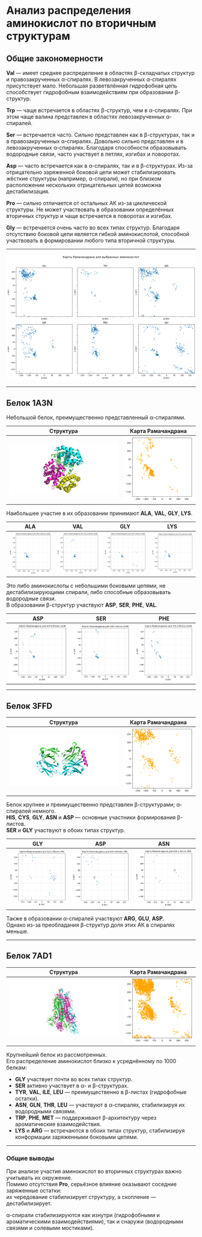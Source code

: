# Анализ распределения аминокислот по вторичным структурам

## Общие закономерности

**Val** — имеет среднее распределение в областях β-складчатых структур и правозакрученных α-спиралях. В левозакрученных α-спиралях присутствует мало. Небольшая разветвлённая гидрофобная цепь способствует гидрофобным взаимодействиям при образовании β-структур.  

**Trp** — чаще встречается в областях β-структур, чем в α-спиралях. При этом чаще валина представлен в областях левозакрученных α-спиралей.  

**Ser** — встречается часто. Сильно представлен как в β-структурах, так и в правозакрученных α-спиралях. Довольно сильно представлен и в левозакрученных α-спиралях. Благодаря способности образовывать водородные связи, часто участвует в петлях, изгибах и поворотах.  

**Asp** — часто встречается как в α-спиралях, так и в β-структурах. Из-за отрицательно заряженной боковой цепи может стабилизировать жёсткие структуры (например, α-спирали), но при близком расположении нескольких отрицательных цепей возможна дестабилизация.  

**Pro** — сильно отличается от остальных АК из-за циклической структуры. Не может участвовать в образовании определённых вторичных структур и чаще встречается в поворотах и изгибах.  

**Gly** — встречается очень часто во всех типах структур. Благодаря отсутствию боковой цепи является гибкой аминокислотой, способной участвовать в формировании любого типа вторичной структуры.  

---

![Распределение аминокислот](https://github.com/Kashitza/prac/blob/main/prac_4/ALL_1000.png)

---

## Белок **1A3N**

Небольшой белок, преимущественно представленный α-спиралями.

| Структура | Карта Рамачандрана |
|:-----------:|:------------------:|
| ![1A3N структура](https://github.com/Kashitza/prac/blob/main/prac_4/1a3n_structure.png) | ![1A3N график](https://github.com/Kashitza/prac/blob/main/prac_4/1a3n.png) |

Наибольшее участие в их образовании принимают **ALA**, **VAL**, **GLY**, **LYS**.

| ALA | VAL | GLY | LYS |
|:----:|:----:|:----:|:----:|
| ![ALA](https://github.com/Kashitza/prac/blob/main/prac_4/ramachandran_1A3N_ALA.png) | ![VAL](https://github.com/Kashitza/prac/blob/main/prac_4/ramachandran_1A3N_VAL.png) | ![GLY](https://github.com/Kashitza/prac/blob/main/prac_4/ramachandran_1A3N_GLY.png) | ![LYS](https://github.com/Kashitza/prac/blob/main/prac_4/ramachandran_1A3N_LYS.png) |

Это либо аминокислоты с небольшими боковыми цепями, не дестабилизирующими спирали, либо способные образовывать водородные связи.  
В образовании β-структур участвуют **ASP**, **SER**, **PHE**, **VAL**.

| ASP | SER | PHE |
|:----:|:----:|:----:|
| ![ASP](https://github.com/Kashitza/prac/blob/main/prac_4/ramachandran_1A3N_ASP.png) | ![SER](https://github.com/Kashitza/prac/blob/main/prac_4/ramachandran_1A3N_SER.png) | ![PHE](https://github.com/Kashitza/prac/blob/main/prac_4/ramachandran_1A3N_PHE.png) |

---

## Белок **3FFD**

| Структура | Карта Рамачандрана |
|:-----------:|:------------------:|
| ![3FFD структура](https://github.com/Kashitza/prac/blob/main/prac_4/3ffd_structure.png) | ![3FFD график](https://github.com/Kashitza/prac/blob/main/prac_4/3ffd.png) |

Белок крупнее и преимущественно представлен β-структурами; α-спиралей немного.  
**HIS**, **CYS**, **GLY**, **ASN** и **ASP** — основные участники формирования β-листов.  
**SER** и **GLY** участвуют в обоих типах структур.

| GLY | ASP | ASN |
|:----:|:----:|:----:|
| ![GLY](https://github.com/Kashitza/prac/blob/main/prac_4/ramachandran_3ffd_GLY.png) | ![ASP](https://github.com/Kashitza/prac/blob/main/prac_4/ramachandran_3ffd_ASP.png) | ![ASN](https://github.com/Kashitza/prac/blob/main/prac_4/ramachandran_3ffd_ASN.png) |

Также в образовании α-спиралей участвуют **ARG**, **GLU**, **ASP**.  
Однако из-за преобладания β-структур доля этих АК в спиралях меньше.

---

## Белок **7AD1**

| Структура | Карта Рамачандрана |
|:-----------:|:------------------:|
| ![7AD1 структура](https://github.com/Kashitza/prac/blob/main/prac_4/7ad1_structure.png) | ![7AD1 график](https://github.com/Kashitza/prac/blob/main/prac_4/7ad1.png) |

Крупнейший белок из рассмотренных.  
Его распределение аминокислот близко к усреднённому по 1000 белкам:

- **GLY** участвует почти во всех типах структур.  
- **SER** активно участвует в α- и β-структурах.  
- **TYR**, **VAL**, **ILE**, **LEU** — преимущественно в β-листах (гидрофобные остатки).  
- **ASN**, **GLN**, **THR**, **LEU** — участвуют в α-спиралях, стабилизируя их водородными связями.  
- **TRP**, **PHE**, **MET** — поддерживают β-архитектуру через ароматические взаимодействия.  
- **LYS** и **ARG** — встречаются в обоих типах структур, стабилизируя конформации заряженными боковыми цепями.  

---

### Общие выводы

При анализе участия аминокислот во вторичных структурах важно учитывать их окружение.  
Помимо отсутствия **Pro**, серьёзное влияние оказывают соседние заряженные остатки:  
их чередование стабилизирует структуру, а скопление — дестабилизирует.  

α-спирали стабилизируются как изнутри (гидрофобными и ароматическими взаимодействиями), так и снаружи (водородными связями и солевыми мостиками).
